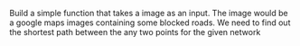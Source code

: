  Build a simple function that takes a image as an input. The image would be a google maps images containing some blocked roads. We need to find out the shortest path between the any two points for the given network 
